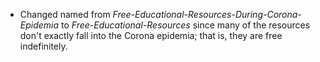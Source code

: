 - Changed named from *Free-Educational-Resources-During-Corona-Epidemia* to *Free-Educational-Resources* since many of the resources don't exactly fall into the Corona epidemia; that is, they are free indefinitely.
